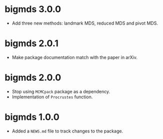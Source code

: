 # bigmds 3.0.0

* Add three new methods: landmark MDS, reduced MDS and pivot MDS.

# bigmds 2.0.1

* Make package documentation match with the paper in arXiv.

# bigmds 2.0.0

* Stop using `MCMCpack` package as a dependency.
* Implementation of `Procrustes` function.

# bigmds 1.0.0

* Added a `NEWS.md` file to track changes to the package.
